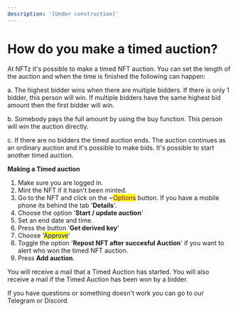 ```yaml
---
description: '[Under construction]'
---
```


# How do you make a timed auction?

At NFTz it's possible to make a timed NFT auction. You can set the length of the auction and when the time is finished the following can happen:

a. The highest bidder wins when there are multiple bidders. If there is only 1 bidder, this person will win. If multiple bidders have the same highest bid amount then the first bidder will win.&#x20;

b. Somebody pays the full amount by using the buy function. This person will win the auction directly.

c. If there are no bidders the timed auction ends. The auction continues as an ordinary auction and it's possible to make bids. It's possible to start another timed auction. &#x20;



**Making a Timed auction**

1. Make sure you are logged in.
2. Mint the NFT if it hasn't been minted.
3. Go to the NFT and click on the  \~<mark style="color:purple;">Options</mark> button. If you have a mobile phone its behind the tab '**Details**'.&#x20;
4. Choose the option '**Start / update auction**'
5. Set an end date and time.
6. Press the button '**Get derived key**'
7. Choose '<mark style="color:blue;">Approve</mark>'
8. Toggle the option '**Repost NFT after succesful Auction**' if you want to alert who won the timed NFT auction.&#x20;
9. Press **Add auction**.&#x20;

You will receive a mail that a Timed Auction has started. You will also receive a mail if the Timed Auction has been won by a bidder.

If you have questions or something doesn't work you can go to our Telegram or Discord.



<figure><img src="../../.gitbook/assets/6.jpg" alt=""><figcaption></figcaption></figure>

<figure><img src="../../.gitbook/assets/5.jpg" alt=""><figcaption></figcaption></figure>

<figure><img src="../../.gitbook/assets/4.jpg" alt=""><figcaption></figcaption></figure>

<figure><img src="../../.gitbook/assets/3.jpg" alt=""><figcaption></figcaption></figure>

<figure><img src="../../.gitbook/assets/2.jpg" alt=""><figcaption></figcaption></figure>

<figure><img src="../../.gitbook/assets/1 (1).jpg" alt=""><figcaption></figcaption></figure>

